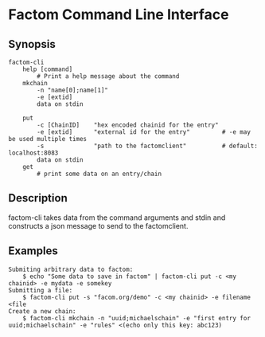 Factom Command Line Interface
===

Synopsis
---
	factom-cli
		help [command]
			# Print a help message about the command
		mkchain
			-n "name[0];name[1]"
			-e [extid]
			data on stdin
			
		put
			-c [ChainID]	"hex encoded chainid for the entry"
			-e [extid]		"external id for the entry"			# -e may be used multiple times
			-s				"path to the factomclient"			# default: localhost:8083
			data on stdin
		get
			# print some data on an entry/chain

Description
---
factom-cli takes data from the command arguments and stdin and constructs a json message to send to the factomclient.

Examples
---
	Submiting arbitrary data to factom:
		$ echo "Some data to save in factom" | factom-cli put -c <my chainid> -e mydata -e somekey
	Submitting a file:
		$ factom-cli put -s "facom.org/demo" -c <my chainid> -e filename <file
	Create a new chain:
		$ factom-cli mkchain -n "uuid;michaelschain" -e "first entry for uuid;michaelschain" -e "rules" <(echo only this key: abc123)
